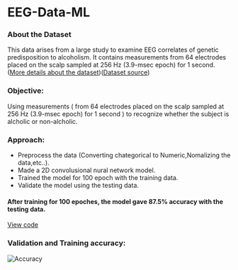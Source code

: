 # EEG-Data-ML

### About the Dataset
This data arises from a large study to examine EEG correlates of genetic predisposition to alcoholism. It contains measurements from 64 electrodes placed on the scalp    sampled at 256 Hz (3.9-msec epoch) for 1 second. ([More details about the dataset](../main/About%20EEG%20Database.pdf))([Dataset source](https://archive.ics.uci.edu/ml/datasets/eeg+database))

### Objective: 
  Using measurements ( from 64 electrodes placed on the scalp sampled at 256 Hz (3.9-msec epoch) for 1 second ) to recognize whether the subject is alcholic or non-alcholic.


### Approach:
* Preprocess the data (Converting chategorical to Numeric,Nomalizing the data,etc..).
* Made a 2D convolusional nural network model.
* Trained the model for 100 epoch with the training data.
* Validate the model using the testing data.

#### After training for 100 epoches, the model gave 87.5% accuracy with the testing data.
[View code](../main/Result.ipynb)
  
  
### Validation and Training accuracy:
![Accuracy](https://github.com/D3ViL-NK/EEG-Data-ML/blob/main/Accuracy.png)
